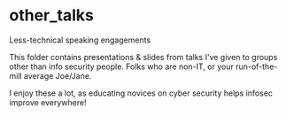# other_talks
Less-technical speaking engagements

This folder contains presentations & slides from talks I've given to groups other than info security people.  Folks who are non-IT, or
your run-of-the-mill average Joe/Jane.

I enjoy these a lot, as educating novices on cyber security helps infosec improve everywhere!

